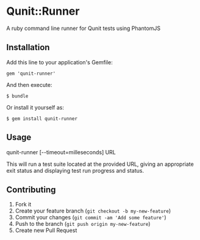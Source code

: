# Qunit::Runner

A ruby command line runner for Qunit tests using PhantomJS

## Installation

Add this line to your application's Gemfile:

    gem 'qunit-runner'

And then execute:

    $ bundle

Or install it yourself as:

    $ gem install qunit-runner

## Usage

qunit-runner \[--timeout=milleseconds\] URL

This will run a test suite located at the provided URL, giving an appropriate
exit status and displaying test run progress and status.

## Contributing

1. Fork it
2. Create your feature branch (`git checkout -b my-new-feature`)
3. Commit your changes (`git commit -am 'Add some feature'`)
4. Push to the branch (`git push origin my-new-feature`)
5. Create new Pull Request
